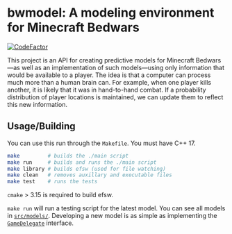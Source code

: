 # bwmodel: A modeling environment for Minecraft Bedwars

[![CodeFactor](https://www.codefactor.io/repository/github/ethanuppal/bwmodel/badge)](https://www.codefactor.io/repository/github/ethanuppal/bwmodel)

This project is an API for creating predictive models for Minecraft Bedwars—as well as an implementation of such models—using only information that would be available to a player.
The idea is that a computer can process much more than a human brain can.
For example, when one player kills another, it is likely that it was in hand-to-hand combat.
If a probability distribution of player locations is maintained, we can update them to reflect this new information.

## Usage/Building

You can use this run through the `Makefile`. You must have C++ 17.

```bash
make         # builds the ./main script
make run     # builds and runs the ./main script
make library # builds efsw (used for file watching)
make clean   # removes auxillary and executable files
make test    # runs the tests
```

`cmake` > 3.15 is required to build efsw.

`make run` will run a testing script for the latest model.
You can see all models in [`src/models/`](./src/models/).
Developing a new model is as simple as implementing the [`GameDelegate`](./src/game/gamedelegate.h) interface.
